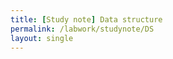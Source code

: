 ```yaml
---
title: [Study note] Data structure
permalink: /labwork/studynote/DS
layout: single
---
```


<!-- - [   D/S  ](#category-2)


## Category 2
Content for Category 2 goes here.
test
test
test -->
